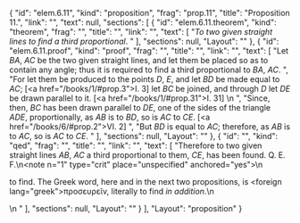 {
  "id": "elem.6.11",
  "kind": "proposition",
  "frag": "prop.11",
  "title": "Proposition 11.",
  "link": "",
  "text": null,
  "sections": [
    {
      "id": "elem.6.11.theorem",
      "kind": "theorem",
      "frag": "",
      "title": "",
      "link": "",
      "text": [
        "<var>To two given straight lines to find a third proportional</var>. "
      ],
      "sections": null,
      "Layout": ""
    },
    {
      "id": "elem.6.11.proof",
      "kind": "proof",
      "frag": "",
      "title": "",
      "link": "",
      "text": [
        "Let <var>BA</var>, <var>AC</var> be the two given straight lines, and let them be placed so as to contain any angle; thus it is required to find a third proportional to <var>BA</var>, <var>AC</var>. ",
        "For let them be produced to the points <var>D</var>, <var>E</var>, and let <var>BD</var> be made equal to <var>AC</var>; [<a href=\"/books/1/#prop.3\">I. 3</a>] let <var>BC</var> be joined, and through <var>D</var> let <var>DE</var> be drawn parallel to it. [<a href=\"/books/1/#prop.31\">I. 31</a>] \n      ",
        "Since, then, <var>BC</var> has been drawn parallel to <var>DE</var>, one of the sides of the triangle <var>ADE</var>, proportionally, as <var>AB</var> is to <var>BD</var>, so is <var>AC</var> to <var>CE</var>. [<a href=\"/books/6/#prop.2\">VI. 2</a>] ",
        "But <var>BD</var> is equal to <var>AC</var>; therefore, as <var>AB</var> is to <var>AC</var>, so is <var>AC</var> to <var>CE</var>. "
      ],
      "sections": null,
      "Layout": ""
    },
    {
      "id": "",
      "kind": "qed",
      "frag": "",
      "title": "",
      "link": "",
      "text": [
        "Therefore to two given straight lines <var>AB</var>, <var>AC</var> a third proportional to them, <var>CE</var>, has been found. Q. E. F.\n<note n=\"1\" type=\"crit\" place=\"unspecified\" anchored=\"yes\">\n        <p>to find. The Greek word, here and in the next two propositions, is <foreign lang=\"greek\">προσευρεῖν</foreign>, literally <quote>to find <var>in addition</var>.</quote>\n</p>\n       </note>"
      ],
      "sections": null,
      "Layout": ""
    }
  ],
  "Layout": "proposition"
}

